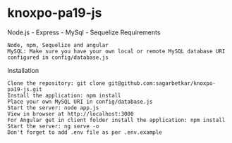 # knoxpo-pa19-js
Node.js - Express - MySql - Sequelize 
Requirements

    Node, npm, Sequelize and angular
    MySQL: Make sure you have your own local or remote MySQL database URI configured in config/database.js

Installation

    Clone the repository: git clone git@github.com:sagarbetkar/knoxpo-pa19-js.git
    Install the application: npm install
    Place your own MySQL URI in config/database.js
    Start the server: node app.js
    View in browser at http://localhost:3000
    For Angular get in client folder install the application: npm install
    Start the server: ng serve -o
    Don't forget to add .env file as per .env.example
